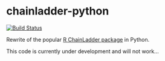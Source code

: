 # chainladder-python
[![Build Status](https://travis-ci.org/jbogaardt/chainladder-python.svg?branch=master)](https://travis-ci.org/jbogaardt/chainladder-python)

Rewrite of the popular [R ChainLadder package](https://github.com/mages/ChainLadder) in Python.

This code is currently under development and will not work...
